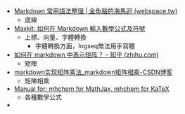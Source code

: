 - [Markdown 常用語法整理 | 金魚腦的海馬迴 (webspace.tw)](https://sam.webspace.tw/2020/01/10/Markdown%20%E5%B8%B8%E7%94%A8%E8%AA%9E%E6%B3%95%E6%95%B4%E7%90%86/)
	- 底線
- [Maxkit: 如何在 Markdown 輸入數學公式及符號](https://blog.maxkit.com.tw/2020/02/markdown.html)
	- 上標、向量、字體轉換
		- 字體轉換方面，logseq無法用手寫體
- [如何在 markdown 中表示矩阵？ - 知乎 (zhihu.com)](https://zhuanlan.zhihu.com/p/269245898)
	- 矩陣
- [markdown实现矩阵乘法_markdown矩阵相乘-CSDN博客](https://blog.csdn.net/leviopku/article/details/128983433)
	- 矩陣相乘
- [Manual for: mhchem for MathJax, mhchem for KaTeX](https://mhchem.github.io/MathJax-mhchem/)
	- 各種數學公式
-